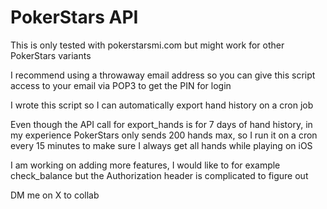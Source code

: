 # PokerStars API

This is only tested with pokerstarsmi.com but might work for other PokerStars variants

I recommend using a throwaway email address so you can give this script access to your email via POP3 to get the PIN for login

I wrote this script so I can automatically export hand history on a cron job

Even though the API call for export_hands is for 7 days of hand history, in my experience PokerStars only sends 200 hands max, so I run it on a cron every 15 minutes to make sure I always get all hands while playing on iOS

I am working on adding more features, I would like to for example check_balance but the Authorization header is complicated to figure out

DM me on X to collab
